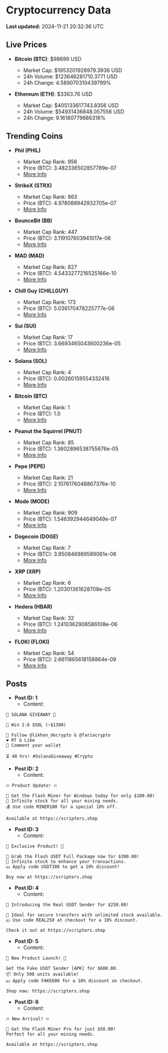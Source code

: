 # Cryptocurrency Data

**Last updated:** 2024-11-21 20:32:36 UTC

## Live Prices
- **Bitcoin (BTC)**: $98699 USD
  - Market Cap: $1953201928979.3936 USD
  - 24h Volume: $123646281710.3771 USD
  - 24h Change: 4.589070310439799%

- **Ethereum (ETH)**: $3363.76 USD
  - Market Cap: $405133617743.8356 USD
  - 24h Volume: $54931436848.057556 USD
  - 24h Change: 9.16180779686318%

## Trending Coins
- **Phil (PHIL)**
  - Market Cap Rank: 956
  - Price (BTC): 3.482336502857789e-07
  - [More Info](https://www.coingecko.com/en/coins/phil)

- **StrikeX (STRX)**
  - Market Cap Rank: 863
  - Price (BTC): 4.978088942932705e-07
  - [More Info](https://www.coingecko.com/en/coins/strike-x)

- **BounceBit (BB)**
  - Market Cap Rank: 447
  - Price (BTC): 3.119107603941017e-06
  - [More Info](https://www.coingecko.com/en/coins/bouncebit)

- **MAD (MAD)**
  - Market Cap Rank: 827
  - Price (BTC): 4.5433277216525166e-10
  - [More Info](https://www.coingecko.com/en/coins/mad-2)

- **Chill Guy (CHILLGUY)**
  - Market Cap Rank: 173
  - Price (BTC): 5.036170478225777e-06
  - [More Info](https://www.coingecko.com/en/coins/chill-guy)

- **Sui (SUI)**
  - Market Cap Rank: 17
  - Price (BTC): 3.6693465043600236e-05
  - [More Info](https://www.coingecko.com/en/coins/sui)

- **Solana (SOL)**
  - Market Cap Rank: 4
  - Price (BTC): 0.00260159554332416
  - [More Info](https://www.coingecko.com/en/coins/solana)

- **Bitcoin (BTC)**
  - Market Cap Rank: 1
  - Price (BTC): 1.0
  - [More Info](https://www.coingecko.com/en/coins/bitcoin)

- **Peanut the Squirrel (PNUT)**
  - Market Cap Rank: 85
  - Price (BTC): 1.3602896538755676e-05
  - [More Info](https://www.coingecko.com/en/coins/peanut-the-squirrel)

- **Pepe (PEPE)**
  - Market Cap Rank: 21
  - Price (BTC): 2.1076176048867376e-10
  - [More Info](https://www.coingecko.com/en/coins/pepe)

- **Mode (MODE)**
  - Market Cap Rank: 909
  - Price (BTC): 1.546392944649049e-07
  - [More Info](https://www.coingecko.com/en/coins/mode)

- **Dogecoin (DOGE)**
  - Market Cap Rank: 7
  - Price (BTC): 3.950846989589061e-06
  - [More Info](https://www.coingecko.com/en/coins/dogecoin)

- **XRP (XRP)**
  - Market Cap Rank: 6
  - Price (BTC): 1.20301361628708e-05
  - [More Info](https://www.coingecko.com/en/coins/xrp)

- **Hedera (HBAR)**
  - Market Cap Rank: 32
  - Price (BTC): 1.2410362908586108e-06
  - [More Info](https://www.coingecko.com/en/coins/hedera)

- **FLOKI (FLOKI)**
  - Market Cap Rank: 54
  - Price (BTC): 2.6611865618158864e-09
  - [More Info](https://www.coingecko.com/en/coins/floki)

## Posts
- **Post ID: 1**
  - Content:
```
🚀 SOLANA GIVEAWAY 🚀

🎁 Win 2.6 $SOL (~$1300)

🤝 Follow @likhon_decrypto & @fariacrypto
❤️ RT & Like
💬 Comment your wallet

⏳ 48 hrs! #SolanaGiveaway #Crypto
```

- **Post ID: 2**
  - Content:
```
🔥 Product Update! 🔥

🚀 Get the Flash Miner for Windows today for only $100.00!
🔋 Infinite stock for all your mining needs.
💰 Use code MINER100 for a special 10% off.

Available at https://scripters.shop
```

- **Post ID: 3**
  - Content:
```
🎁 Exclusive Product! 🎁

💸 Grab the Flash USDT Full Package now for $300.00!
🎉 Infinite stock to enhance your transactions.
💵 Apply code USDT300 to get a 10% discount!

Buy now at https://scripters.shop
```

- **Post ID: 4**
  - Content:
```
💎 Introducing the Real USDT Sender for $250.00!

💼 Ideal for secure transfers with unlimited stock available.
💵 Use code REAL250 at checkout for a 10% discount.

Check it out at https://scripters.shop
```

- **Post ID: 5**
  - Content:
```
🚀 New Product Launch! 🚀

Get the Fake USDT Sender [APK] for $600.00.
📦 Only 500 units available!
💵 Apply code FAKE600 for a 10% discount on checkout.

Shop now: https://scripters.shop
```

- **Post ID: 6**
  - Content:
```
🔥 New Arrival! 🔥

💸 Get the Flash Miner Pro for just $50.00!
Perfect for all your mining needs.

Available at https://scripters.shop
```

